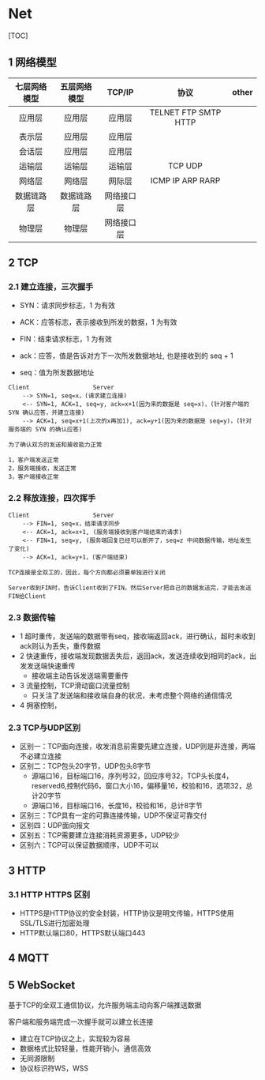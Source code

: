 # Net

[TOC]

## 1 网络模型

| 七层网络模型 | 五层网络模型 | TCP/IP | 协议 | other |
| :-: | :-: | :-: | :-: | :-: |
| 应用层 | 应用层 | 应用层 | TELNET FTP SMTP HTTP |  |
| 表示层 | 应用层 | 应用层 |  |  |
| 会话层 | 应用层 | 应用层 |  |  |
| 运输层 | 运输层 | 运输层 | TCP UDP |  |
| 网络层 | 网络层 | 网际层 | ICMP IP ARP RARP |  |
| 数据链路层 | 数据链路层 | 网络接口层 |  |  |
| 物理层 | 物理层 | 网络接口层 |  |  |

## 2 TCP

### 2.1 建立连接，三次握手

- SYN：请求同步标志，1 为有效
- ACK：应答标志，表示接收到所发的数据，1 为有效
- FIN：结束请求标志，1 为有效

- ack：应答，值是告诉对方下一次所发数据地址, 也是接收到的 seq + 1
- seq：值为所发数据地址

```text
Client                  Server
    --> SYN=1, seq=x，(请求建立连接)
    <-- SYN=1, ACK=1, seq=y, ack=x+1(因为来的数据是 seq=x)，(针对客户端的 SYN 确认应答，并建立连接)
    --> ACK=1, seq=x+1(上次的x再加1), ack=y+1(因为来的数据是 seq=y)，(针对服务端的 SYN 的确认应答)

为了确认双方的发送和接收能力正常

1，客户端发送正常
2，服务端接收，发送正常
3，客户端接收正常
```

### 2.2 释放连接，四次挥手

```text
Client                  Server
    --> FIN=1, seq=x，结束请求同步
    <-- ACK=1, ack=x+1, (服务端接收到客户端结束的请求)
    <-- FIN=1, seq=y, (服务端回复已经可以断开了，seq=z 中间数据传输，地址发生了变化)
    --> ACK=1, ack=y+1，(客户端结束)

TCP连接是全双工的，因此，每个方向都必须要单独进行关闭

Server收到FIN时，告诉Client收到了FIN，然后Server把自己的数据发送完，才能去发送FIN给Client
```

### 2.3 数据传输

- 1 超时重传，发送端的数据带有seq，接收端返回ack，进行确认，超时未收到ack则认为丢失，重传数据
- 2 快速重传，接收端发现数据丢失后，返回ack，发送连续收到相同的ack，出发发送端快速重传
  - 接收端主动告诉发送端需要重传
- 3 流量控制，TCP滑动窗口流量控制
  - 只关注了发送端和接收端自身的状况，未考虑整个网络的通信情况
- 4 拥塞控制，

### 2.3 TCP与UDP区别

- 区别一：TCP面向连接，收发消息前需要先建立连接，UDP则是非连接，两端不必建立连接
- 区别二：TCP包头20字节，UDP包头8字节
  - 源端口16，目标端口16，序列号32，回应序号32，TCP头长度4，reserved6,控制代码6，窗口大小16，偏移量16，校验和16，选项32，总计20字节
  - 源端口16，目标端口16，长度16，校验和16，总计8字节
- 区别三：TCP具有一定的可靠连接传输，UDP不保证可靠交付
- 区别四：UDP面向报文
- 区别五：TCP需要建立连接消耗资源更多，UDP较少
- 区别六：TCP可以保证数据顺序，UDP不可以

## 3 HTTP

### 3.1 HTTP HTTPS 区别

- HTTPS是HTTP协议的安全封装，HTTP协议是明文传输，HTTPS使用 SSL/TLS进行加密处理
- HTTP默认端口80，HTTPS默认端口443

## 4 MQTT

## 5 WebSocket

基于TCP的全双工通信协议，允许服务端主动向客户端推送数据

客户端和服务端完成一次握手就可以建立长连接

- 建立在TCP协议之上，实现较为容易
- 数据格式比较轻量，性能开销小，通信高效
- 无同源限制
- 协议标识符WS，WSS
